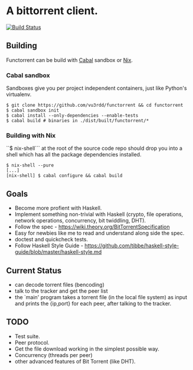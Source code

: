 # A bittorrent client.

[![Build Status](https://travis-ci.org/vu3rdd/functorrent.svg?branch=master)](https://travis-ci.org/vu3rdd/functorrent)

## Building

Functorrent can be build with [Cabal](https://www.haskell.org/cabal/) sandbox or
[Nix](https://nixos.org/nix/).

### Cabal sandbox

Sandboxes give you per project independent containers, just like Python's
virtualenv.


    $ git clone https://github.com/vu3rdd/functorrent && cd functorrent
    $ cabal sandbox init
    $ cabal install --only-dependencies --enable-tests
    $ cabal build # binaries in ./dist/built/functorrent/*

### Building with Nix

``$ nix-shell``` at the root of the source code repo should drop you into a
shell which has all the package dependencies installed.


    $ nix-shell --pure
    [...]
    [nix-shell] $ cabal configure && cabal build

## Goals

- Become more profient with Haskell.
- Implement something non-trivial with Haskell (crypto, file operations, network
  operations, concurrency, bit twiddling, DHT).
- Follow the spec - https://wiki.theory.org/BitTorrentSpecification
- Easy for newbies like me to read and understand along side the spec.
- doctest and quickcheck tests.
- Follow Haskell Style Guide - https://github.com/tibbe/haskell-style-guide/blob/master/haskell-style.md

## Current Status

- can decode torrent files (bencoding)
- talk to the tracker and get the peer list
- the `main' program takes a torrent file (in the local file system) as input and
  prints the {ip,port} for each peer, after talking to the tracker.

## TODO

*    Test suite.
*    Peer protocol.
*    Get the file download working in the simplest possible way.
*    Concurrency (threads per peer)
*    other advanced features of Bit Torrent (like DHT).
